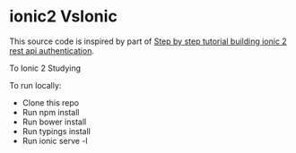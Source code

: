 # ionic2 VsIonic

This source code is inspired by part of [Step by step tutorial building ionic 2 rest api authentication](https://www.djamware.com/post/58c1703e80aca7585c808ec1/step-by-step-tutorial-building-ionic-2-rest-api-authentication).

To Ionic 2 Studying 

To run locally:

* Clone this repo
* Run npm install
* Run bower install
* Run typings install
* Run ionic serve -l
